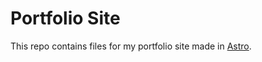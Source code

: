 # Portfolio Site

This repo contains files for my portfolio site made in [Astro](https://astro.build).
